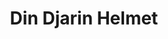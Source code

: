 ---
title: Din Djarin Helmet
description: The Din Djarin helmet, also known as the Mandalorian helmet, is a key part of the iconic armor worn by Din Djarin, the main character of The Mandalorian series. 
pubDate: 2024-11-23
image:
   url: '/images/sidequests/helmet.jpg'
---